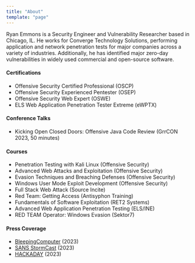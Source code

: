 ```yaml
---
title: "About"
template: "page"
---
```


Ryan Emmons is a Security Engineer and Vulnerability Researcher based in Chicago, IL. He works for Converge Technology Solutions, performing application and network penetration tests for major companies across a variety of industries. Additionally, he has identified major zero-day vulnerabilities in widely used commercial and open-source software.

#### Certifications ####
 - Offensive Security Certified Professional (OSCP)
 - Offensive Security Experienced Pentester (OSEP)
 - Offensive Security Web Expert (OSWE)
 - ELS Web Application Penetration Tester Extreme (eWPTX)
#### Conference Talks ####
 - Kicking Open Closed Doors: Offensive Java Code Review (GrrCON 2023, 50 minutes)
#### Courses ####
 - Penetration Testing with Kali Linux (Offensive Security)
 - Advanced Web Attacks and Exploitation (Offensive Security)
 - Evasion Techniques and Breaching Defenses (Offensive Security)
 - Windows User Mode Exploit Development (Offensive Security)
 - Full Stack Web Attack (Source Incite)
 - Red Team: Getting Access (Antisyphon Training)
 - Fundamentals of Software Exploitation (RET2 Systems)
 - Advanced Web Application Penetration Testing (ELS/INE)
 - RED TEAM Operator: Windows Evasion (Sektor7)
#### Press Coverage ####
 - [BleepingComputer](https://www.bleepingcomputer.com/news/security/exploit-for-crushftp-rce-chain-released-patch-now/) (2023)
 - [SANS StormCast](https://isc.sans.edu/podcastdetail/8750) (2023)
 - [HACKADAY](https://hackaday.com/2023/11/17/this-week-in-security-ssh-ftp-and-reptar/) (2023)
